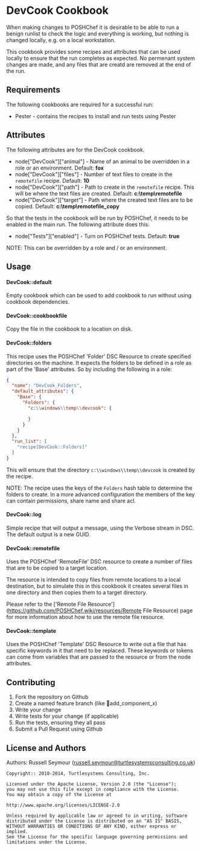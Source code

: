 DevCook Cookbook
================
When making changes to POSHChef it is desirable to be able to run a benign runlist to check the logic and everything is working, but nothing is changed locally, e.g. on a local workstation.

This cookbook provides some recipes and attributes that can be used locally to ensure that the run completes as expected.  No permenant system changes are made, and any files that are creatd are removed at the end of the run.

Requirements
------------
The following cookbooks are required for a successful run:

 * Pester - contains the recipes to install and run tests using Pester

Attributes
----------
The following attributes are for the DevCook cookbook.

+ node["DevCook"]["animal"] - Name of an animal to be overridden in a role or an environment.  Default: **fox**
+ node["DevCook"]["files"] - Number of text files to create in the ```remotefile``` recipe. Default: **10**
+ node["DevCook"]["path"] - Path to create in the ```remotefile``` recipe.  This will be where the text files are created.  Default: **c:\temp\remotefile**
+ node["DevCook"]["target"] - Path where the created text files are to be copied.  Default: **c:\temp\remotefile_copy**

So that the tests in the cookbook will be run by POSHChef, it needs to be enabled in the main run.  The following attribute does this:

+ node["Tests"]["enabled"] - Turn on POSHChef tests.  Default: **true**

NOTE:  This can be overridden by a role and / or an environment.

Usage
-----
#### DevCook::default
Empty cookbook which can be used to add cookbook to run without using cookbook dependencies.

#### DevCook::cookbookfile
Copy the file in the cookbook to a location on disk.

#### DevCook::folders
This recipe uses the POSHChef 'Folder' DSC Resource to create specified directories on the machine.  It expects the folders to be defined in a role as part of the 'Base' attributes.  So by including the following in a role:

```json
{
  "name": "DevCook_Folders",
  "default_attributes": {
    "Base": {
      "Folders": {
        "c:\\windows\\temp\\devcook": {

        }
      }
    }
  },
  "run_list": [
    "recipe[DevCook::Folders]"
  ]
}
```

This will ensure that the directory ```c:\\windows\\temp\\devcook``` is created by the recipe.

NOTE:  The recipe uses the keys of the ```Folders``` hash table to determine the folders to create.  In a more advanced configuration the members of the key can contain permissions, share name and share acl.

#### DevCook::log
Simple recipe that will output a message, using the Verbose stream in DSC.  The default output is a new GUID.

#### DevCook::remotefile
Uses the POSHChef 'RemoteFile' DSC resource to create a number of files that are to be copied to a target location.

The resource is intended to copy files from remote locations to a local destination, but to simulate this in this cookbook it creates several files in one directory and then copies them to a target directory.

Please refer to the ['Remote File Resource'](https://github.com/POSHChef.wiki/resources/Remote File Resource) page for more information about how to use the remote file resource.

#### DevCook::template
Uses the POSHChef 'Template' DSC Resource to write out a file that has specific keywords in it that need to be replaced.  These keywords or tokens can come from variables that are passed to the resource or from the node attributes.

Contributing
------------
1. Fork the repository on Github
2. Create a named feature branch (like add_component_x)
3. Write your change
4. Write tests for your change (if applicable)
5. Run the tests, ensuring they all pass
6. Submit a Pull Request using Github

License and Authors
-------------------
Authors: Russell Seymour (<russell.seymour@turtlesystemsconsulting.co.uk>)

```text
Copyright:: 2010-2014, Turtlesystems Consulting, Inc.

Licensed under the Apache License, Version 2.0 (the "License");
you may not use this file except in compliance with the License.
You may obtain a copy of the License at

http://www.apache.org/licenses/LICENSE-2.0

Unless required by applicable law or agreed to in writing, software
distributed under the License is distributed on an "AS IS" BASIS,
WITHOUT WARRANTIES OR CONDITIONS OF ANY KIND, either express or implied.
See the License for the specific language governing permissions and
limitations under the License.
```
